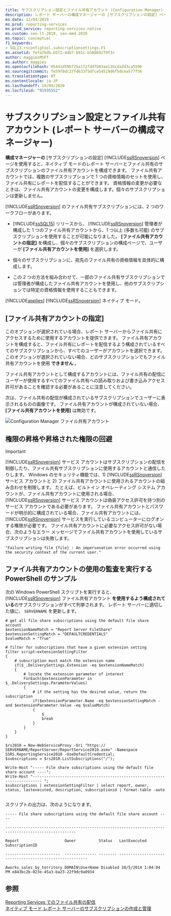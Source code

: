 ```yaml
---
title: サブスクリプション設定とファイル共有アカウント (Configuration Manager) | Microsoft Docs
description: レポート サーバーの構成マネージャーの [サブスクリプションの設定] ページを使用すると、ネイティブ モードのレポート サーバーとファイル共有のサブスクリプションのファイル共有アカウントを構成できます。
ms.date: 12/04/2019
ms.prod: reporting-services
ms.prod_service: reporting-services-native
ms.custom: seo-lt-2019, seo-mmd-2019
ms.topic: conceptual
f1_keywords:
- SQL13.rsconfigtool.subscriptionsettings.F1
ms.assetid: fefa7bdb-b5f2-4db7-b91c-b58869279f3c
author: maggiesMSFT
ms.author: maggies
ms.openlocfilehash: 05441d59b725a172fddfb83ae116cda2d3ca5596
ms.sourcegitcommit: fe59f8dc27fd633f5dfce54519d6f5dcea577f56
ms.translationtype: HT
ms.contentlocale: ja-JP
ms.lasthandoff: 10/09/2020
ms.locfileid: "91935552"
---
```

# <a name="subscription-settings-and-a-file-share-account-report-server-configuration-manager"></a>サブスクリプション設定とファイル共有アカウント (レポート サーバーの構成マネージャー)
  **構成マネージャーの** [サブスクリプションの設定] [!INCLUDE[ssRSnoversion](../../includes/ssrsnoversion-md.md)] ページを使用すると、ネイティブ モードのレポート サーバーとファイル共有のサブスクリプションのファイル共有アカウントを構成できます。 ファイル共有アカウントでは、複数のサブスクリプションで 1 つの資格情報のセットを使用し、ファイル共有にレポートを配信することができます。 資格情報の変更が必要なときは、ファイル共有アカウントの変更を構成します。個々のサブスクリプションは更新しません。  
  
 [!INCLUDE[ssRSnoversion](../../includes/ssrsnoversion-md.md)] のファイル共有サブスクリプションには、2 つのワークフローがあります。  
  
-   [!INCLUDE[ssSQL15](../../includes/sssql15-md.md)] リリースから、 [!INCLUDE[ssRSnoversion](../../includes/ssrsnoversion-md.md)] 管理者が構成した 1 つのファイル共有アカウントから、1 つ以上 (多数も可能) のサブスクリプションを使用することが可能になりました。 **[ファイル共有アカウントの指定]** を構成し、個々のサブスクリプションの構成ページで、ユーザーが **[ファイル共有アカウントを使用]** を選択します。  
  
-   個々のサブスクリプションに、宛先のファイル共有の資格情報を具体的に構成します。  
  
-   この 2 つの方法を組み合わせて、一部のファイル共有サブスクリプションでは管理者が構成したファイル共有アカウントを使用し、他のサブスクリプションでは特定の資格情報を使用することもできます。  
  
 [!INCLUDE[applies](../../includes/applies-md.md)] [!INCLUDE[ssRSnoversion](../../includes/ssrsnoversion-md.md)] ネイティブ モード。  
  
## <a name="specify-a-file-share-account"></a>[ファイル共有アカウントの指定]  
 このオプションが選択されている場合、レポート サーバーからファイル共有にアクセスするために使用するアカウントを提供できます。 ファイル共有アカウントを構成すると、ファイル共有にレポートを配信するよう構成されているすべてのサブスクリプションから、すべてのユーザーがアカウントを選択できます。 このオプションが選択されていない場合、どのサブスクリプションでもファイル共有アカウントを使用 **できません** 。  
  
 ファイル共有アカウントとして構成するアカウントには、ファイル共有の配信にユーザーが使用するすべてのファイル共有への読み取りおよび書き込みアクセス許可があることを確認する必要があることに注意してください。  
  
 次は、ファイル共有の配信が構成されているサブスクリプションでユーザーに表示されるものの画像です。 ファイル共有アカウントが構成されていない場合、 **[ファイル共有アカウントを使用]** は無効です。  
  
 ![Configuration Manager ファイル共有アカウント](../../reporting-services/install-windows/media/ssrs-fileshare-account.png "Configuration Manager ファイル共有アカウント")  
  
## <a name="prevent-privilege-escalation-or-elevated-privileges"></a>権限の昇格や昇格された権限の回避  
  
> [!IMPORTANT]
> [!INCLUDE[ssRSnoversion](../../includes/ssrsnoversion-md.md)] サービス アカウントはサブスクリプションの配信を制御したり、ファイル共有サブスクリプションに使用するアカウントと通信したりします。 Windows のセキュリティ機能では、1) [!INCLUDE[ssRSnoversion](../../includes/ssrsnoversion-md.md)] サービス アカウントと 2) ファイル共有アカウントに使用されるアカウントの組み合わせを制限します。 たとえば、ビルトイン オペレーティング システム アカウントが、ファイル共有アカウントに使用される場合、 [!INCLUDE[ssRSnoversion](../../includes/ssrsnoversion-md.md)] サービス アカウントは偽装アクセス許可を持つ別のサービス アカウントである必要があります。 ファイル共有アカウントとパスワードが明示的に構成されている場合、ファイル共有アカウントには、 [!INCLUDE[ssRSnoversion](../../includes/ssrsnoversion-md.md)] サービスを実行しているコンピューターにログオンする権限が必要です。 ファイル共有アカウントに必要なアクセス許可がない場合、次のようなエラー メッセージでファイル共有アカウントを使用しているサブスクリプションは失敗します。  
>   
>  `"Failure writing file {file} : An impersonation error occurred using the security context of the current user."`  
  
## <a name="powershell-sample-to-audit-use-of-the-file-share-account"></a>ファイル共有アカウントの使用の監査を実行する PowerShell のサンプル  
 次の Windows PowerShell スクリプトを実行すると、 [!INCLUDE[ssRSnoversion](../../includes/ssrsnoversion-md.md)] ファイル共有アカウント **を使用するよう構成されている**のサブスクリプションがすべて列挙されます。 レポート サーバーに適切した値に、 `SERVERNAME` を更新します。  
  
```  
# get all file share subscriptions using the default file share account  
$extensionNameMatch = "Report Server FileShare"  
$extensionSettingMatch = "DEFAULTCREDENTIALS"  
$valueMatch = "True"  
  
# filter for subscriptions that have a given extension setting  
filter script:extensionSettingFilter  
{  
    # subscription must match the extension name  
    if($_.DeliverySettings.Extension -eq $extensionNameMatch)  
    {  
        # locate the extension parameter of interest  
        ForEach($extensionParameter in $_.DeliverySettings.ParameterValues)  
        {  
            # if the setting has the desired value, return the subscription  
            if($extensionParameter.Name -eq $extensionSettingMatch -and $extensionParameter.Value -eq $valueMatch)  
            {  
                $_  
                break  
            }  
        }  
    }  
}  
  
$rs2010 = New-WebServiceProxy -Uri "https:// SERVERNAME/ReportServer/ReportService2010.asmx" -Namespace SSRS.ReportingService2010 -UseDefaultCredential;  
$subscriptions = $rs2010.ListSubscriptions("/");  
  
Write-Host "----- File share subscriptions using the default file share account ----";  
Write-Host "-------------------------------------------------------------------------- ";  
$subscriptions | extensionSettingFilter | select report, owner, status, lastexecuted, description, subscriptionid | format-table -auto  
  
```  
  
 スクリプトの出力は、次のようになります。  
  
 `----- File share subscriptions using the default file share account ----`  
  
 `-----------------------------------------------------------------------------------------------------`  
  
 `Report                    Owner          Status   LastExecuted         SubscriptionID`  
  
 `------------------------  -------------- -------- -------------------- ------------------------------------`  
  
 `Aworks_sales_by_territory DOMAIN\UserName Disabled 10/5/2014 1:04:04 PM e843bc2b-023e-45a3-ba23-22f9dc9a0934`  
  
## <a name="see-also"></a>参照  
 [Reporting Services でのファイル共有の配信](../../reporting-services/subscriptions/file-share-delivery-in-reporting-services.md)   
 [ネイティブ モード レポート サーバーのサブスクリプションの作成と管理](../../reporting-services/subscriptions/create-and-manage-subscriptions-for-native-mode-report-servers.md)
  
  
